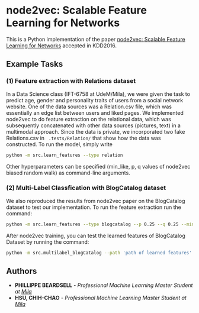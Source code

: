 # node2vec: Scalable Feature Learning for Networks
This is a Python implementation of the paper [node2vec: Scalable Feature Learning for Networks](https://cs.stanford.edu/~jure/pubs/node2vec-kdd16.pdf) accepted in KDD2016.

## Example Tasks 

### (1) Feature extraction with Relations dataset
In a Data Science class (IFT-6758 at UdeM/Mila), we were given the task to predict age, gender 
and personality traits of users from a social network website. One of the data sources was a Relation.csv
file, which was essentially an edge list between users and liked pages. We implemented node2vec
to do feature extraction on the relational data, which was subsequently concatenated with other data
sources (pictures, text) in a multimodal approach. Since the data is private, we incorporated two fake 
Relations.csv in ``` .tests/Relation/``` that show how the data was constructed. To run the model,
simply write
```bash
python -m src.learn_features --type relation
```
Other hyperparameters can be specified (min_like, p, q values of node2vec biased random walk) 
as command-line arguments.
### (2) Multi-Label Classfication with BlogCatalog dataset
We also reproduced the results from node2vec paper on the BlogCatalog dataset to test our implementation.
To run the feature extraction run the command:

```bash
python -m src.learn_features --type blogcatalog --p 0.25 --q 0.25 --min_like 0
```

After node2vec training, you can test the learned features of BlogCatalog Dataset by running the command:

```bash
python -m src.multilabel_blogCatalog --path 'path of learned features' --k 'number of k for k-fold validation' 
```

## Authors
* **PHILLIPPE BEARDSELL** - *Professional Machine Learning Master Student at [Mila](https://mila.quebec/)* 
* **HSU, CHIH-CHAO** - *Professional Machine Learning Master Student at [Mila](https://mila.quebec/)* 

